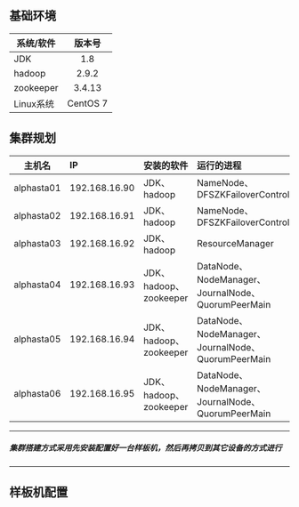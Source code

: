 ## 基础环境

系统/软件 | 版本号
-|:-:
JDK | 1.8 
hadoop | 2.9.2
zookeeper | 3.4.13
Linux系统 | CentOS 7

## 集群规划

主机名|IP |安装的软件|运行的进程
-|:-|:-|:-
alphasta01|192.168.16.90|JDK、hadoop|NameNode、DFSZKFailoverController
alphasta02|192.168.16.91|JDK、hadoop|NameNode、DFSZKFailoverController
alphasta03|192.168.16.92|JDK、hadoop|ResourceManager
alphasta04|192.168.16.93|JDK、hadoop、zookeeper|DataNode、NodeManager、JournalNode、QuorumPeerMain
alphasta05|192.168.16.94|JDK、hadoop、zookeeper|DataNode、NodeManager、JournalNode、QuorumPeerMain
alphasta06|192.168.16.95|JDK、hadoop、zookeeper|DataNode、NodeManager、JournalNode、QuorumPeerMain

***
##### 集群搭建方式采用先安装配置好一台样板机，然后再拷贝到其它设备的方式进行
*** 

## 样板机配置



